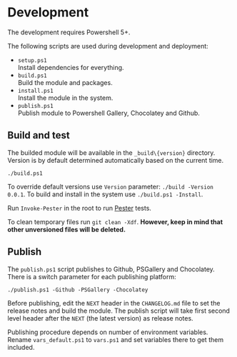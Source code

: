 # Development

The development requires Powershell 5+.

The following scripts are used during development and deployment:

- `setup.ps1`  
Install dependencies for everything.
- `build.ps1`  
Build the module and packages.
- `install.ps1`  
Install the module in the system.
- `publish.ps1`  
Publish module to Powershell Gallery, Chocolatey and Github.


## Build and test

The builded module will be available in the `_build\{version}` directory. Version is by default determined automatically based on the current time.

```
./build.ps1
```

To override default versions use `Version` parameter: `./build -Version 0.0.1`. To build and install in the system use `./build.ps1 -Install`.

Run `Invoke-Pester` in the root to run [Pester](https://github.com/pester/Pester) tests.

To clean temporary files run `git clean -Xdf`.  **However, keep in mind that other unversioned files will be deleted.**


## Publish

The `publish.ps1` script publishes to Github, PSGallery and Chocolatey. There is a switch parameter for each publishing platform:

```
./publish.ps1 -Github -PSGallery -Chocolatey
```

Before publishing, edit the `NEXT` header in the `CHANGELOG.md` file to set the release notes and build the module. The publish script will take first second level header after the `NEXT` (the latest version) as release notes.

Publishing procedure depends on number of environment variables. Rename `vars_default.ps1` to `vars.ps1` and set variables there to get them included.


